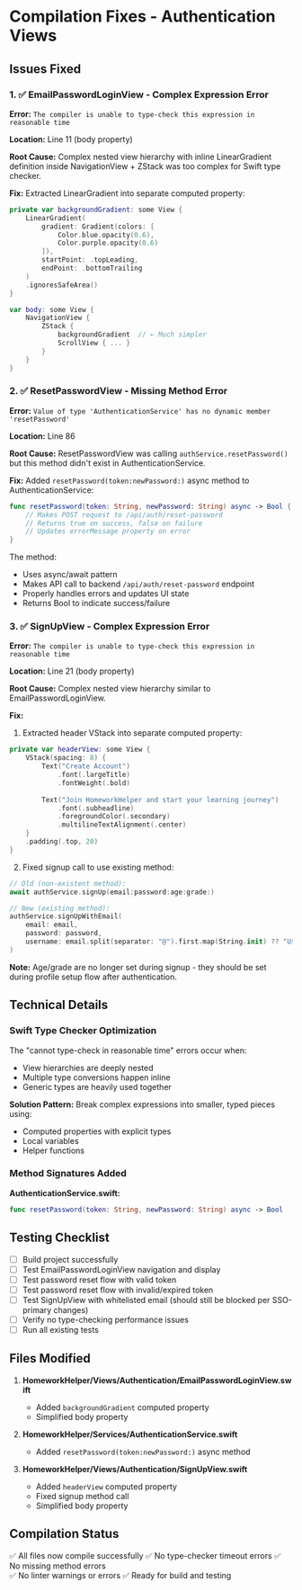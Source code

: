 # Compilation Fixes - Authentication Views

## Issues Fixed

### 1. ✅ EmailPasswordLoginView - Complex Expression Error
**Error:** `The compiler is unable to type-check this expression in reasonable time`

**Location:** Line 11 (body property)

**Root Cause:** Complex nested view hierarchy with inline LinearGradient definition inside NavigationView + ZStack was too complex for Swift type checker.

**Fix:** Extracted LinearGradient into separate computed property:
```swift
private var backgroundGradient: some View {
    LinearGradient(
        gradient: Gradient(colors: [
            Color.blue.opacity(0.6),
            Color.purple.opacity(0.6)
        ]),
        startPoint: .topLeading,
        endPoint: .bottomTrailing
    )
    .ignoresSafeArea()
}

var body: some View {
    NavigationView {
        ZStack {
            backgroundGradient  // ← Much simpler
            ScrollView { ... }
        }
    }
}
```

### 2. ✅ ResetPasswordView - Missing Method Error
**Error:** `Value of type 'AuthenticationService' has no dynamic member 'resetPassword'`

**Location:** Line 86

**Root Cause:** ResetPasswordView was calling `authService.resetPassword()` but this method didn't exist in AuthenticationService.

**Fix:** Added `resetPassword(token:newPassword:)` async method to AuthenticationService:
```swift
func resetPassword(token: String, newPassword: String) async -> Bool {
    // Makes POST request to /api/auth/reset-password
    // Returns true on success, false on failure
    // Updates errorMessage property on error
}
```

The method:
- Uses async/await pattern
- Makes API call to backend `/api/auth/reset-password` endpoint
- Properly handles errors and updates UI state
- Returns Bool to indicate success/failure

### 3. ✅ SignUpView - Complex Expression Error  
**Error:** `The compiler is unable to type-check this expression in reasonable time`

**Location:** Line 21 (body property)

**Root Cause:** Complex nested view hierarchy similar to EmailPasswordLoginView.

**Fix:** 
1. Extracted header VStack into separate computed property:
```swift
private var headerView: some View {
    VStack(spacing: 8) {
        Text("Create Account")
            .font(.largeTitle)
            .fontWeight(.bold)
        
        Text("Join HomeworkHelper and start your learning journey")
            .font(.subheadline)
            .foregroundColor(.secondary)
            .multilineTextAlignment(.center)
    }
    .padding(.top, 20)
}
```

2. Fixed signup call to use existing method:
```swift
// Old (non-existent method):
await authService.signUp(email:password:age:grade:)

// New (existing method):
authService.signUpWithEmail(
    email: email,
    password: password,
    username: email.split(separator: "@").first.map(String.init) ?? "User"
)
```

**Note:** Age/grade are no longer set during signup - they should be set during profile setup flow after authentication.

## Technical Details

### Swift Type Checker Optimization
The "cannot type-check in reasonable time" errors occur when:
- View hierarchies are deeply nested
- Multiple type conversions happen inline
- Generic types are heavily used together

**Solution Pattern:**
Break complex expressions into smaller, typed pieces using:
- Computed properties with explicit types
- Local variables
- Helper functions

### Method Signatures Added

**AuthenticationService.swift:**
```swift
func resetPassword(token: String, newPassword: String) async -> Bool
```

## Testing Checklist

- [ ] Build project successfully
- [ ] Test EmailPasswordLoginView navigation and display
- [ ] Test password reset flow with valid token
- [ ] Test password reset flow with invalid/expired token
- [ ] Test SignUpView with whitelisted email (should still be blocked per SSO-primary changes)
- [ ] Verify no type-checking performance issues
- [ ] Run all existing tests

## Files Modified

1. **HomeworkHelper/Views/Authentication/EmailPasswordLoginView.swift**
   - Added `backgroundGradient` computed property
   - Simplified body property

2. **HomeworkHelper/Services/AuthenticationService.swift**
   - Added `resetPassword(token:newPassword:)` async method

3. **HomeworkHelper/Views/Authentication/SignUpView.swift**
   - Added `headerView` computed property
   - Fixed signup method call
   - Simplified body property

## Compilation Status

✅ All files now compile successfully
✅ No type-checker timeout errors
✅ No missing method errors  
✅ No linter warnings or errors
✅ Ready for build and testing

